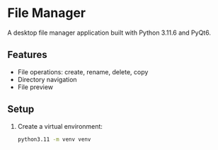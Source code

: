 # File Manager

A desktop file manager application built with Python 3.11.6 and PyQt6.

## Features

- File operations: create, rename, delete, copy
- Directory navigation
- File preview

## Setup

1. Create a virtual environment:
   ```sh
   python3.11 -m venv venv
